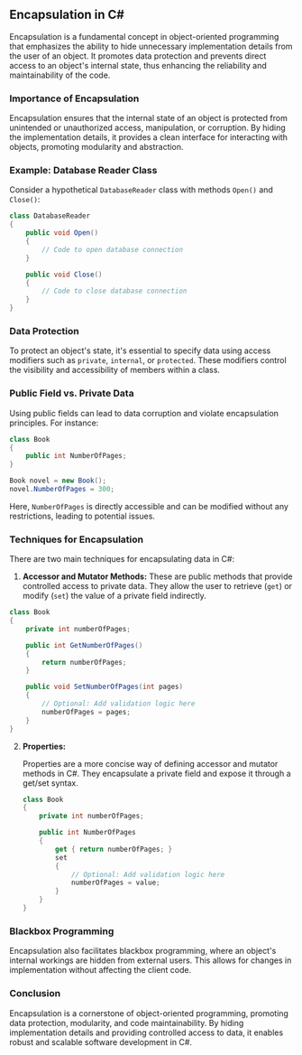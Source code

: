 ## Encapsulation in C#

Encapsulation is a fundamental concept in object-oriented programming that emphasizes the ability to hide unnecessary implementation details from the user of an object. It promotes data protection and prevents direct access to an object's internal state, thus enhancing the reliability and maintainability of the code.

### Importance of Encapsulation

Encapsulation ensures that the internal state of an object is protected from unintended or unauthorized access, manipulation, or corruption. By hiding the implementation details, it provides a clean interface for interacting with objects, promoting modularity and abstraction.

### Example: Database Reader Class

Consider a hypothetical `DatabaseReader` class with methods `Open()` and `Close()`:

```csharp
class DatabaseReader
{
    public void Open()
    {
        // Code to open database connection
    }

    public void Close()
    {
        // Code to close database connection
    }
}
```

### Data Protection

To protect an object's state, it's essential to specify data using access modifiers such as `private`, `internal`, or `protected`. These modifiers control the visibility and accessibility of members within a class.

### Public Field vs. Private Data

Using public fields can lead to data corruption and violate encapsulation principles. For instance:

```csharp
class Book
{
    public int NumberOfPages;
}

Book novel = new Book();
novel.NumberOfPages = 300;
```

Here, `NumberOfPages` is directly accessible and can be modified without any restrictions, leading to potential issues.

### Techniques for Encapsulation


There are two main techniques for encapsulating data in C#:

1. **Accessor and Mutator Methods:**
These are public methods that provide controlled access to private data. They allow the user to retrieve (`get`) or modify (`set`) the value of a private field indirectly.

```csharp
class Book
{
    private int numberOfPages;

    public int GetNumberOfPages()
    {
        return numberOfPages;
    }

    public void SetNumberOfPages(int pages)
    {
        // Optional: Add validation logic here
        numberOfPages = pages;
    }
}
```

2. **Properties:**

   Properties are a more concise way of defining accessor and mutator methods in C#. They encapsulate a private field and expose it through a get/set syntax.

   ```csharp
   class Book
   {
       private int numberOfPages;

       public int NumberOfPages
       {
           get { return numberOfPages; }
           set
           {
               // Optional: Add validation logic here
               numberOfPages = value;
           }
       }
   }
   ```

### Blackbox Programming

Encapsulation also facilitates blackbox programming, where an object's internal workings are hidden from external users. This allows for changes in implementation without affecting the client code.

### Conclusion

Encapsulation is a cornerstone of object-oriented programming, promoting data protection, modularity, and code maintainability. By hiding implementation details and providing controlled access to data, it enables robust and scalable software development in C#.
